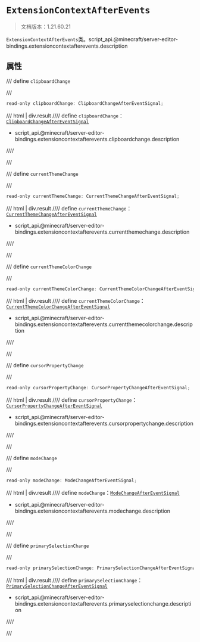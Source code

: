 # `ExtensionContextAfterEvents`

> 文档版本：1.21.60.21

`ExtensionContextAfterEvents`类。script_api.@minecraft/server-editor-bindings.extensioncontextafterevents.description

## 属性

/// define
`clipboardChange`


///

```js
read-only clipboardChange: ClipboardChangeAfterEventSignal;
```

/// html | div.result
//// define
`clipboardChange`：[`ClipboardChangeAfterEventSignal`](./clipboardchangeaftereventsignal.md)

- script_api.@minecraft/server-editor-bindings.extensioncontextafterevents.clipboardchange.description


////

///


/// define
`currentThemeChange`


///

```js
read-only currentThemeChange: CurrentThemeChangeAfterEventSignal;
```

/// html | div.result
//// define
`currentThemeChange`：[`CurrentThemeChangeAfterEventSignal`](./currentthemechangeaftereventsignal.md)

- script_api.@minecraft/server-editor-bindings.extensioncontextafterevents.currentthemechange.description


////

///


/// define
`currentThemeColorChange`


///

```js
read-only currentThemeColorChange: CurrentThemeColorChangeAfterEventSignal;
```

/// html | div.result
//// define
`currentThemeColorChange`：[`CurrentThemeColorChangeAfterEventSignal`](./currentthemecolorchangeaftereventsignal.md)

- script_api.@minecraft/server-editor-bindings.extensioncontextafterevents.currentthemecolorchange.description


////

///


/// define
`cursorPropertyChange`


///

```js
read-only cursorPropertyChange: CursorPropertyChangeAfterEventSignal;
```

/// html | div.result
//// define
`cursorPropertyChange`：[`CursorPropertyChangeAfterEventSignal`](./cursorpropertychangeaftereventsignal.md)

- script_api.@minecraft/server-editor-bindings.extensioncontextafterevents.cursorpropertychange.description


////

///


/// define
`modeChange`


///

```js
read-only modeChange: ModeChangeAfterEventSignal;
```

/// html | div.result
//// define
`modeChange`：[`ModeChangeAfterEventSignal`](./modechangeaftereventsignal.md)

- script_api.@minecraft/server-editor-bindings.extensioncontextafterevents.modechange.description


////

///


/// define
`primarySelectionChange`


///

```js
read-only primarySelectionChange: PrimarySelectionChangeAfterEventSignal;
```

/// html | div.result
//// define
`primarySelectionChange`：[`PrimarySelectionChangeAfterEventSignal`](./primaryselectionchangeaftereventsignal.md)

- script_api.@minecraft/server-editor-bindings.extensioncontextafterevents.primaryselectionchange.description


////

///

